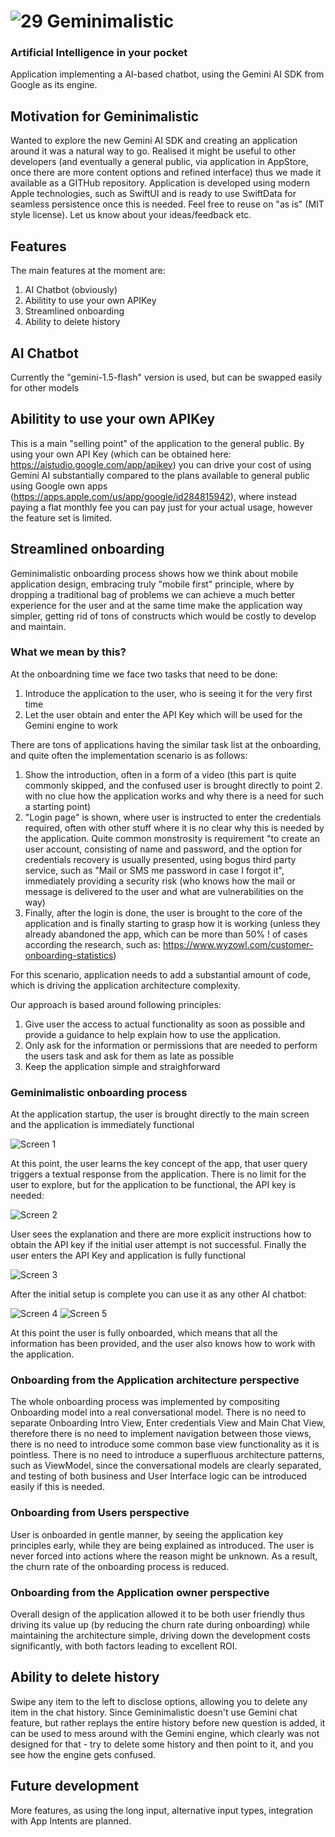 # ![29](https://github.com/user-attachments/assets/9a2db911-31da-4279-9fb4-8b54a93016ef) Geminimalistic
### Artificial Intelligence in your pocket

Application implementing a AI-based chatbot, using the Gemini AI SDK from Google as its engine.

## Motivation for Geminimalistic

Wanted to explore the new Gemini AI SDK and creating an application around it was a natural way to go. Realised it might be useful to other developers (and eventually a general public, via application in AppStore, once there are more content options and refined interface) thus we made it available as a GITHub repository. Application is developed using modern Apple technologies, such as SwiftUI and is ready to use SwiftData for seamless persistence once this is needed. Feel free to reuse on "as is" (MIT style license). Let us know about your ideas/feedback etc.

## Features

The main features at the moment are: 

1. AI Chatbot (obviously)
2. Abilitity to use your own APIKey
3. Streamlined onboarding
4. Ability to delete history

## AI Chatbot

Currently the "gemini-1.5-flash" version is used, but can be swapped easily for other models

## Abilitity to use your own APIKey

This is a main "selling point" of the application to the general public. By using your own API Key (which can be obtained here: https://aistudio.google.com/app/apikey) you can drive your cost of using Gemini AI substantially compared to the plans available to general public using Google own apps (https://apps.apple.com/us/app/google/id284815942), where instead paying a flat monthly fee you can pay just for your actual usage, however the feature set is limited.

## Streamlined onboarding

Geminimalistic onboarding process shows how we think about mobile application design, embracing truly "mobile first" principle, where by dropping a traditional bag of problems we can achieve a much better experience for the user and at the same time make the application way simpler, getting rid of tons of constructs which would be costly to develop and maintain. 

### What we mean by this? 

At the onboardning time we face two tasks that need to be done:

1. Introduce the application to the user, who is seeing it for the very first time
2. Let the user obtain and enter the API Key which will be used for the Gemini engine to work

There are tons of applications having the similar task list at the onboarding, and quite often the implementation scenario is as follows:

1. Show the introduction, often in a form of a video (this part is quite commonly skipped, and the confused user is brought directly to point 2. with no clue how the application works and why there is a need for such a starting point)
2. "Login page" is shown, where user is instructed to enter the credentials required, often with other stuff where it is no clear why this is needed by the application. Quite common monstrosity is requirement "to create an user account, consisting of name and password, and the option for credentials recovery is usually presented, using bogus third party service, such as "Mail or SMS me password in case I forgot it", immediately providing a security risk (who knows how the mail or message is delivered to the user and what are vulnerabilities on the way)
3. Finally, after the login is done, the user is brought to the core of the application and is finally starting to grasp how it is working (unless they already abandoned the app, which can be more than 50% ! of cases according the research, such as: https://www.wyzowl.com/customer-onboarding-statistics)

For this scenario, application needs to add a substantial amount of code, which is driving the application architecture complexity.

Our approach is based around following principles:

1. Give user the access to actual functionality as soon as possible and provide a guidance to help explain how to use the application.
2. Only ask for the information or permissions that are needed to perform the users task and ask for them as late as possible
3. Keep the application simple and straighforward

### Geminimalistic onboarding process

At the application startup, the user is brought directly to the main screen and the application is immediately functional

![Screen 1](https://github.com/user-attachments/assets/0169517c-e6c7-434f-be29-f776426833d4)

At this point, the user learns the key concept of the app, that user query triggers a textual response from the application. There is no limit for the user to explore, but for the application to be functional, the API key is needed:

![Screen 2](https://github.com/user-attachments/assets/7f26001e-488d-4180-9aaa-07e16cd96f94)

User sees the explanation and there are more explicit instructions how to obtain the API key if the initial user attempt is not successful. Finally the user enters the API Key and application is fully functional

![Screen 3](https://github.com/user-attachments/assets/330ee210-a1b5-4347-94d1-c260b5e5771c)

After the initial setup is complete you can use it as any other AI chatbot:

![Screen 4](https://github.com/user-attachments/assets/d7f21732-c741-4d77-9dd7-399903176825)
![Screen 5](https://github.com/user-attachments/assets/05723253-c34e-4083-8b65-632f53414193)

At this point the user is fully onboarded, which means that all the information has been provided, and the user also knows how to work with the application.

### Onboarding from the Application architecture perspective

The whole onboarding process was implemented by compositing Onboarding model into a real conversational model. There is no need to separate Onboarding Intro View, Enter credentials View and Main Chat View, therefore there is no need to implement navigation between those views, there is no need to introduce some common base view functionality as it is pointless. There is no need to introduce a superfluous architecture patterns, such as ViewModel, since the conversational models are clearly separated, and testing of both business and User Interface logic can be introduced easily if this is needed.

### Onboarding from Users perspective

User is onboarded in gentle manner, by seeing the application key principles early, while they are being explained as introduced. The user is never forced into actions where the reason might be unknown. As a result, the churn rate of the onboarding process is reduced.

### Onboarding from the Application owner perspective

Overall design of the application allowed it to be both user friendly thus driving its value up (by reducing the churn rate during onboarding) while maintaining the architecture simple, driving down the development costs significantly, with both factors leading to excellent ROI. 

## Ability to delete history

Swipe any item to the left to disclose options, allowing you to delete any item in the chat history. Since Geminimalistic doesn't use Gemini chat feature, but rather replays the entire history before new question is added, it can be used to mess around with the Gemini engine, which clearly was not designed for that - try to delete some history and then point to it, and you see how the engine gets confused.

## Future development

More features, as using the long input, alternative input types, integration with App Intents are planned.
